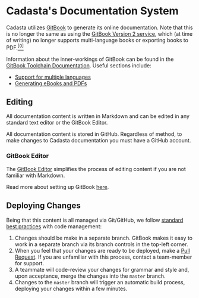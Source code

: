 # Cadasta's Documentation System

Cadasta utilizes [GitBook](https://github.com/GitbookIO/gitbook) to generate its online documentation. Note that this is no longer the same as using the [GitBook Version 2 service](https://gitbook.com), which (at time of writing) no longer supports multi-language books or exporting books to PDF.[<sup>[0]</sup>](https://docs.gitbook.com/v2-changes/important-differences)

Information about the inner-workings of GitBook can be found in the [GitBook Toolchain Documentation](https://toolchain.gitbook.com/). Useful sections include:

- [Support for multiple languages](https://toolchain.gitbook.com/languages.html)
- [Generating eBooks and PDFs](https://toolchain.gitbook.com/ebook.html)

## Editing

All documentation content is written in Markdown and can be edited in any standard text editor or the GitBook Editor.

All documentation content is stored in GitHub. Regardless of method, to make changes to Cadasta documentation you must have a GitHub account.

### GitBook Editor

The [GitBook Editor](https://legacy.gitbook.com/editor) simplifies the process of editing content if you are not familiar with Markdown.

Read more about setting up GitBook [here](gitbook-editor-getting-started.md).

## Deploying Changes

Being that this content is all managed via Git/GitHub, we follow [standard best practices](https://guides.github.com/introduction/flow/) with code management:

1. Changes should be make in a separate branch. GitBook makes it easy to work in a separate branch via its branch controls in the top-left corner.
2. When you feel that your changes are ready to be deployed, make a [Pull Request](https://help.github.com/articles/proposing-changes-to-your-work-with-pull-requests/). If you are unfamiliar with this process, contact a team-member for support.
3. A teammate will code-review your changes for grammar and style and, upon acceptance, merge the changes into the `master` branch.
4. Changes to the `master` branch will trigger an automatic build process, deploying your changes within a few minutes.
